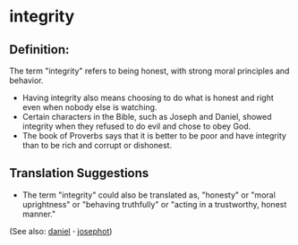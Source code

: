 # integrity #

## Definition: ##

The term "integrity" refers to being honest, with strong moral principles and behavior.

* Having integrity also means choosing to do what is honest and right even when nobody else is watching.
* Certain characters in the Bible, such as Joseph and Daniel, showed integrity when they refused to do evil and chose to obey God.
* The book of Proverbs says that it is better to be poor and have integrity than to be rich and corrupt or dishonest.

## Translation Suggestions ##

* The term "integrity" could also be translated as, "honesty" or "moral uprightness" or "behaving truthfully" or "acting in a trustworthy, honest manner."

(See also: [daniel](../other/daniel.md) **·** [josephot](../other/josephot.md))

